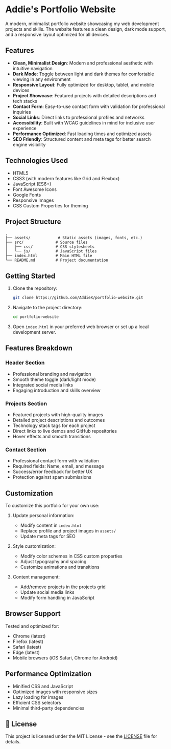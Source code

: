 # Addie's Portfolio Website

A modern, minimalist portfolio website showcasing my web development projects and skills. The website features a clean design, dark mode support, and a responsive layout optimized for all devices.

## Features

- **Clean, Minimalist Design**: Modern and professional aesthetic with intuitive navigation
- **Dark Mode**: Toggle between light and dark themes for comfortable viewing in any environment
- **Responsive Layout**: Fully optimized for desktop, tablet, and mobile devices
- **Project Showcase**: Featured projects with detailed descriptions and tech stacks
- **Contact Form**: Easy-to-use contact form with validation for professional inquiries
- **Social Links**: Direct links to professional profiles and networks
- **Accessibility**: Built with WCAG guidelines in mind for inclusive user experience
- **Performance Optimized**: Fast loading times and optimized assets
- **SEO Friendly**: Structured content and meta tags for better search engine visibility

## Technologies Used

- HTML5
- CSS3 (with modern features like Grid and Flexbox)
- JavaScript (ES6+)
- Font Awesome Icons
- Google Fonts
- Responsive Images
- CSS Custom Properties for theming

## Project Structure

```
.
├── assets/            # Static assets (images, fonts, etc.)
├── src/              # Source files
│   ├── css/          # CSS stylesheets
│   └── js/           # JavaScript files
├── index.html        # Main HTML file
└── README.md         # Project documentation
```

## Getting Started

1. Clone the repository:
   ```bash
   git clone https://github.com/AddieX/portfolio-website.git
   ```

2. Navigate to the project directory:
   ```bash
   cd portfolio-website
   ```

3. Open `index.html` in your preferred web browser or set up a local development server.

## Features Breakdown

### Header Section
- Professional branding and navigation
- Smooth theme toggle (dark/light mode)
- Integrated social media links
- Engaging introduction and skills overview

### Projects Section
- Featured projects with high-quality images
- Detailed project descriptions and outcomes
- Technology stack tags for each project
- Direct links to live demos and GitHub repositories
- Hover effects and smooth transitions

### Contact Section
- Professional contact form with validation
- Required fields: Name, email, and message
- Success/error feedback for better UX
- Protection against spam submissions

## Customization

To customize this portfolio for your own use:

1. Update personal information:
   - Modify content in `index.html`
   - Replace profile and project images in `assets/`
   - Update meta tags for SEO

2. Style customization:
   - Modify color schemes in CSS custom properties
   - Adjust typography and spacing
   - Customize animations and transitions

3. Content management:
   - Add/remove projects in the projects grid
   - Update social media links
   - Modify form handling in JavaScript

## Browser Support

Tested and optimized for:
- Chrome (latest)
- Firefox (latest)
- Safari (latest)
- Edge (latest)
- Mobile browsers (iOS Safari, Chrome for Android)

## Performance Optimization

- Minified CSS and JavaScript
- Optimized images with responsive sizes
- Lazy loading for images
- Efficient CSS selectors
- Minimal third-party dependencies


## 📄 License
This project is licensed under the MIT License - see the [LICENSE](LICENSE) file for details.


